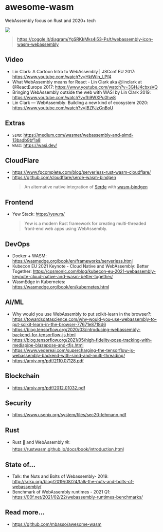 # awesome-wasm
WebAssembly focus on Rust and 2020+ tech

![](https://coggle-downloads-production.s3.eu-west-1.amazonaws.com/dbf8651c5d54894ca0a5ca5ba027e36c37701f1d40fa25f16052bd0e40077d41/webassembly-icon_WASM_WebAssembly.png?AWSAccessKeyId=ASIA4YTCGXFHFOCR63GD&Expires=1646831926&Signature=THHNts7FJ7L3Q2CNz3ECNrv0X3A%3D&x-amz-security-token=IQoJb3JpZ2luX2VjEGcaCWV1LXdlc3QtMSJGMEQCIDBTUChG3ARqpqlpWJxBpPNcyYTJjvF1YK3kYIQIopt9AiA2xEK7Yk%2BN2JTyQwSXKf7qElBQHJSZEArIFR%2Fl50vpcyqlAgjP%2F%2F%2F%2F%2F%2F%2F%2F%2F%2F8BEAAaDDg3NzQ1MzAzMTc1OCIMM4NkO02nBgYxIj6DKvkBnuJBaLVjK%2B6v8eeSMXfFP2XleKgi48nlMO5aRBTMyNcJYir7kTBTlB1t2F0rHs6ZhWhkIxLmrcwagOILPr7IQF5lav4AHTwUgO1QB7Tp6kReXfbxX3B6LSjWFbqQwmLm2P3jc2YVzQw54IkvFeuyFm291F64rcGyDy7e8fcwTauilnSsyvjoShjIV3iK2lsQQfR75QRvDkLw0oBQHnUTJebCdGfJCptpbMkltsA9953dccufErzXWgFf9wIBwAMF5qCxubN%2FmWpM%2Bq9JUtE6hRFRB7yz5OEdp3qNGEbE3ozzXwiV4Yr8dKMSpRiM6XqC0TUKXw38vIaMMMyOoZEGOpsBkDzoKTAe6XJldyD9ACewyVQLDeMlo9EyluGKVLLhVlPzN0G%2BfCr7h83PYksjp%2B0gZBcgLnXehc5y5V6l2bmD288O3qs5G22usjl8m5pYbrDHM34w11S6urwhVbn9CWn2eKLW2eHAqt5rvb0qOjivIOfrx5QIpAoyHMnuo%2B5YH4oWKk0K7GJ5LetuWXk%2B1QYAGVq7148IGRe0x28%3D)
> https://coggle.it/diagram/YgSRKkMks4i53-Ps/t/webassembly-icon-wasm-webassembly

## Video
- Lin Clark: A Cartoon Intro to WebAssembly | JSConf EU 2017: https://www.youtube.com/watch?v=HktWin_LPf4
- What WebAssembly means for React - Lin Clark aka @linclark at @ReactEurope 2017: https://www.youtube.com/watch?v=3GHJ4cbxsVQ
- Bringing WebAssembly outside the web with WASI by Lin Clark 2019: https://www.youtube.com/watch?v=fh9WXPu0hw8
- Lin Clark — WebAssembly: Building a new kind of ecosystem 2020: https://www.youtube.com/watch?v=IBZFJzGnBoU

## Extras
- `SIMD`: https://medium.com/wasmer/webassembly-and-simd-13badb9bf1a8
- `WASI`: https://wasi.dev/

## CloudFlare
- https://www.fpcomplete.com/blog/serverless-rust-wasm-cloudflare/
- https://github.com/cloudflare/serde-wasm-bindgen
  > An alternative native integration of [Serde](https://serde.rs/) with [wasm-bindgen](https://github.com/rustwasm/wasm-bindgen)

## Frontend
- Yew Stack: https://yew.rs/
  > Yew is a modern Rust framework for creating multi-threaded front-end web apps using WebAssembly.

## DevOps
- Docker + WASM: https://wasmedge.org/book/en/frameworks/serverless.html
- Kubecon EU 2021 Keynote - Cloud Native and WebAssembly: Better Together: https://cosmonic.com/blog/kubecon-eu-2021-webassembly-keynote-cloud-native-and-wasm-better-together/
- WasmEdge in Kubernetes: https://wasmedge.org/book/en/kubernetes.html

## AI/ML
- Why would you use WebAssembly to put scikit-learn in the browser?: https://towardsdatascience.com/why-would-you-use-webassembly-to-put-scikit-learn-in-the-browser-77671e8718d6
- https://blog.tensorflow.org/2020/03/introducing-webassembly-backend-for-tensorflow-js.html
- https://blog.tensorflow.org/2021/05/high-fidelity-pose-tracking-with-mediapipe-blazepose-and-tfjs.html
- https://www.vedereai.com/supercharging-the-tensorflow-js-webassembly-backend-with-simd-and-multi-threading/
- https://arxiv.org/pdf/2110.07128.pdf

## Blockchain
- https://arxiv.org/pdf/2012.01032.pdf

## Security
- https://www.usenix.org/system/files/sec20-lehmann.pdf

## Rust
- Rust 🦀 and WebAssembly 🕸: https://rustwasm.github.io/docs/book/introduction.html

## State of...
- Talk: the Nuts and Bolts of Webassembly- 2019: http://sriku.org/blog/2019/08/24/talk-the-nuts-and-bolts-of-webassembly/
- Benchmark of WebAssembly runtimes - 2021 Q1: https://00f.net/2021/02/22/webassembly-runtimes-benchmarks/

## Read more...
- https://github.com/mbasso/awesome-wasm
